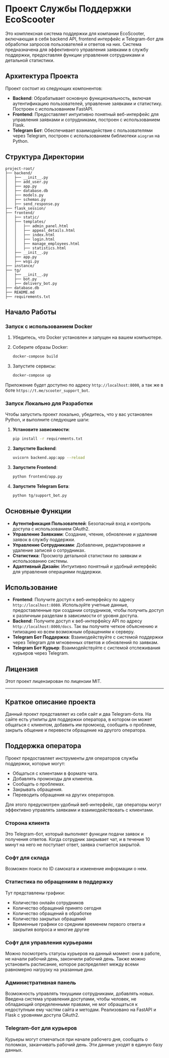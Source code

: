 # Проект Службы Поддержки EcoScooter

Это комплексная система поддержки для компании EcoScooter, включающая в себя backend API, frontend интерфейс и Telegram-бот для обработки запросов пользователей и ответов на них. Система предназначена для эффективного управления заявками в службу поддержки, предоставляя функции управления сотрудниками и детальной статистики.

## Архитектура Проекта

Проект состоит из следующих компонентов:

- **Backend**: Обрабатывает основную функциональность, включая аутентификацию пользователей, управление заявками и статистику. Построен с использованием FastAPI.
- **Frontend**: Предоставляет интуитивно понятный веб-интерфейс для управления заявками и сотрудниками, построен с использованием Flask.
- **Telegram Бот**: Обеспечивает взаимодействие с пользователями через Telegram, построен с использованием библиотеки `aiogram` на Python.

## Структура Директории

```
project-root/
├── backend/
│   ├── __init__.py
│   ├── add_user.py
│   ├── app.py
│   ├── database.db
│   ├── models.py
│   ├── schemas.py
│   ├── send_response.py
├── flask_session/
├── frontend/
│   ├── static/
│   ├── templates/
│   │   ├── admin_panel.html
│   │   ├── appeal_details.html
│   │   ├── index.html
│   │   ├── login.html
│   │   ├── manage_employees.html
│   │   ├── statistics.html
│   ├── __init__.py
│   ├── app.py
│   ├── wsgi.py
├── instance/
├── tg/
│   ├── __init__.py
│   ├── bot.py
│   ├── delivery_bot.py
├── database.db
├── README.md
├── requirements.txt
```

## Начало Работы

### Запуск с использованием Docker

1. Убедитесь, что Docker установлен и запущен на вашем компьютере.
2. Соберите образы Docker:

   ```sh
   docker-compose build
   ```

3. Запустите сервисы:

   ```sh
   docker-compose up
   ```

Приложение будет доступно по адресу `http://localhost:8000`, а так же в боте `https://t.me/scooter_support_bot`.

### Запуск Локально для Разработки

Чтобы запустить проект локально, убедитесь, что у вас установлен Python, и выполните следующие шаги:

1. **Установите зависимости**:

   ```sh
   pip install -r requirements.txt
   ```

2. **Запустите Backend**:

   ```sh
   uvicorn backend.app:app --reload
   ```

3. **Запустите Frontend**:

   ```sh
   python frontend/app.py
   ```

4. **Запустите Telegram Бота**:

   ```sh
   python tg/support_bot.py
   ```

## Основные Функции

- **Аутентификация Пользователей**: Безопасный вход и контроль доступа с использованием OAuth2.
- **Управление Заявками**: Создание, чтение, обновление и удаление заявок в службу поддержки.
- **Управление Сотрудниками**: Добавление, редактирование и удаление записей о сотрудниках.
- **Статистика**: Просмотр детальной статистики по заявкам и использованию системы.
- **Адаптивный Дизайн**: Интуитивно понятный и удобный интерфейс для управления операциями поддержки.

## Использование

- **Frontend**: Получите доступ к веб-интерфейсу по адресу `http://localhost:8080`. Используйте учетные данные, предоставленные при создании сотрудников, чтобы получить доступ к различным разделам в зависимости от уровня доступа.
- **Backend**: Получите доступ к веб-интерфейсу API по адресу `http://localhost:8000/docs`. Так вы получите четкое объяснению и типизацию ко всем возможным обращениям к серверу.
- **Telegram Бот Поддержка**: Взаимодействуйте с системой поддержки через Telegram для мгновенных ответов и обновлений по заявкам.
- **Telegram Бот Курьер**: Взаимодействуйте с системой отслеживания курьеров через Telegram.

## Лицензия

Этот проект лицензирован по лицензии MIT.

---

## Краткое описание проекта

Данный проект представляет из себя сайт и два Telegram-бота. На сайте есть утилиты для поддержки оператора, в котором он может общаться с клиентом, добавить им промокод, сообщить о проблеме, закрыть общение и перевести обращение на другого оператора.

## Поддержка оператора

Проект предоставляет инструменты для операторов службы поддержки, которые могут:

- Общаться с клиентами в формате чата.
- Добавлять промокоды для клиентов.
- Сообщать о проблемах.
- Закрывать обращения.
- Переводить обращения на других операторов.

Для этого предусмотрен удобный веб-интерфейс, где операторы могут эффективно управлять заявками и взаимодействовать с клиентами.
### Сторона клиента
Это Telegram-бот, который выполняет функции подачи заявок и получения ответов. Когда сотрудник закрывает чат, и в течение 10 минут на него не поступает ответ, заявка считается закрытой.

### Софт для склада
Возможен поиск по ID самоката и изменение информации о нем.

### Статистика по обращениям в поддержку
Тут представлены графики:
- Количество онлайн сотрудников
- Количество обращений принято сегодня
- Количество обращений в обработке
- Количество закрытых обращений
- Временные графики со средним временем первого ответа и закрытия вопроса и многие другие

### Софт для управления курьерами
Можно посмотреть статусы курьеров на данный момент: они в работе, не начали рабочий день, закончили рабочий день. Также можно установить расписание, которое распределяет между всеми равномерно нагрузку на указанные дни.

### Административная панель
Возможность управлять текущими сотрудниками, добавлять новых. Введена система управления доступами, чтобы человек, не обладающий определенными правами, не мог обращаться к недоступным ему частям сайта и методам. Реализовано на FastAPI и Flask с уровнями доступа OAuth2.

### Telegram-бот для курьеров
Курьеры могут отмечаться при начале рабочего дня, сообщать о поломках, заканчивать рабочий день. Эти данные уходят в единую базу данных.